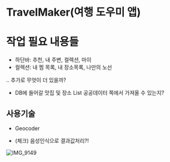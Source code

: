# TravelMaker(여행 도우미 앱)

# 작업 필요 내용들
* 하단바: 추천, 내 주변, 컬렉션, 마이
* 컬렉션: 내 찜 목록, 내 장소목록, 나만의 노선

.. 추가로 무엇이 더 있을까? 
* DB에 들어갈 맛집 및 장소 List 공공데이터 쪽에서 가져올 수 있는지?  

## 사용기술
* Geocoder

* (체크) 음성인식으로 결과값처리?!

![IMG_9149](https://github.com/younminchan/TravelMaker/assets/14201479/e51b0c3c-de05-4dce-8abb-1efd41c73e94)
